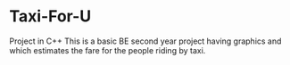 # Taxi-For-U
Project in C++
This is a basic BE second year project having graphics and which estimates the fare for the people riding by taxi.
